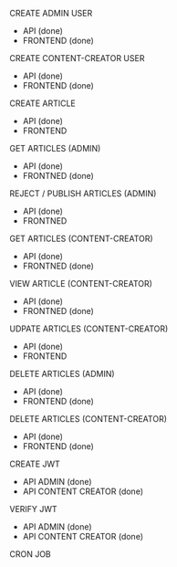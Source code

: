 CREATE ADMIN USER

- API (done)
- FRONTEND (done)

CREATE CONTENT-CREATOR USER

- API (done)
- FRONTEND (done)

CREATE ARTICLE

- API (done)
- FRONTEND

GET ARTICLES (ADMIN)

- API (done)
- FRONTNED (done)

REJECT / PUBLISH ARTICLES (ADMIN)

- API (done)
- FRONTNED

GET ARTICLES (CONTENT-CREATOR)

- API (done)
- FRONTNED (done)

VIEW ARTICLE (CONTENT-CREATOR)

- API (done)
- FRONTNED (done)

UDPATE ARTICLES (CONTENT-CREATOR)

- API (done)
- FRONTEND

DELETE ARTICLES (ADMIN)

- API (done)
- FRONTEND (done)

DELETE ARTICLES (CONTENT-CREATOR)

- API (done)
- FRONTEND (done)

CREATE JWT

- API ADMIN (done)
- API CONTENT CREATOR (done)

VERIFY JWT

- API ADMIN (done)
- API CONTENT CREATOR (done)

CRON JOB
